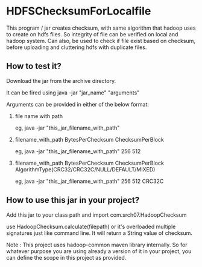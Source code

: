 # HDFSChecksumForLocalfile
This program / jar creates checksum, with same algorithm that hadoop uses to create on hdfs files. So integrity of file can be verified on local and hadoop system. Can also, be used to check if file exist based on checksum, before uploading and cluttering hdfs with duplicate files.

## How to test it?

Download the jar from the archive directory.

It can be fired using java -jar "jar_name" "arguments"

Arguments can be provided in either of the below format:

1. file name with path

    eg, java -jar "this_jar_filename_with_path"

2. filename_with_path BytesPerChecksum ChecksumPerBlock

    eg, java -jar "this_jar_filename_with_path" 256 512

3. filename_with_path BytesPerChecksum ChecksumPerBlock AlgorithmType(CRC32/CRC32C/NULL/DEFAULT/MIXED)

    eg, java -jar "this_jar_filename_with_path" 256 512 CRC32C

## How to use this jar in your project?

Add this jar to your class path and import com.srch07.HadoopChecksum

use HadoopChecksum.calculate(filepath) or it's overloaded multiple signatures just like command line.
It will return a String value of checksum.

Note : This project uses hadoop-common maven library internally. So for whatever purpose you are using already a version of it in your project, you can define the scope in this project as provided.
